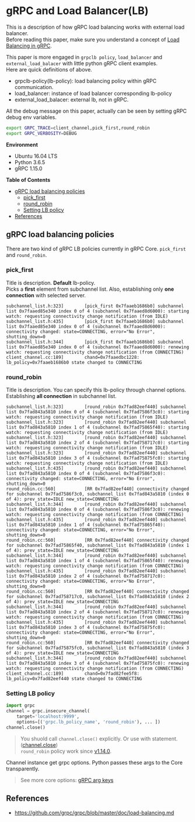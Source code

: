 # gRPC and Load Balancer(LB)

This is a description of how gRPC load balancing works with external load balancer.<br>
Before reading this paper, make sure you understand a concept of [Load Balancing in gRPC](https://github.com/grpc/grpc/blob/master/doc/load-balancing.md). <br>

This paper is more engaged in `grpclb policy`, `load_balancer` and `external_load_balacer` with little python gRPC client examples. <br>
Here are quick definitions of above.
- grpclb-policy(lb-policy): load balancing policy within gRPC communication.
- load_balancer: instance of load balancer corresponding lb-policy
- external_load_balacer: external lb, not in gRPC.

All the debug message on this paper, actually can be seen by setting gRPC debug env variables.  
```bash
export GRPC_TRACE=client_channel,pick_first,round_robin
export GRPC_VERBOSITY=DEBUG
```

**Environment**
- Ubuntu 16.04 LTS
- Python 3.6.5
- gRPC 1.15.0


**Table of Contents**
- [gRPC load balancing policies](#grpc-load-balancing-policies)
  - [pick_first](#pick_first)
  - [round_robin](#round_robin)
  - [Setting LB policy](#setting-lb-policy)
- [References](#references)

## gRPC load balancing policies
There are two kind of gRPC LB policies currently in gRPC Core. `pick_first` and `round_robin`.

### pick_first
Title is description. **Default** lb-policy.<br>
Picks a **first** element from subchannel list. Also, establishing only **one connection** with selected server.
```
subchannel_list.h:323]        [pick_first 0x7faaeb1686b0] subchannel list 0x7faaed85e340 index 0 of 4 (subchannel 0x7faaed8d6000): starting watch: requesting connectivity change notification (from IDLE)
subchannel_list.h:435]        [pick_first 0x7faaeb1686b0] subchannel list 0x7faaed85e340 index 0 of 4 (subchannel 0x7faaed8d6000): connectivity changed: state=CONNECTING, error="No Error", shutting_down=0
subchannel_list.h:344]        [pick_first 0x7faaeb1686b0] subchannel list 0x7faaed85e340 index 0 of 4 (subchannel 0x7faaed8d6000): renewing watch: requesting connectivity change notification (from CONNECTING)
client_channel.cc:189]        chand=0x7faaedbc1228: lb_policy=0x7faaeb1686b0 state changed to CONNECTING
```
### round_robin
Title is description. You can specify this lb-policy through channel options.<br>
Establishing **all connection** in subchannel list.
```
subchannel_list.h:323]        [round_robin 0x7fad82eef440] subchannel list 0x7fad843a5810 index 0 of 4 (subchannel 0x7fad7586f3c0): starting watch: requesting connectivity change notification (from IDLE)
subchannel_list.h:323]        [round_robin 0x7fad82eef440] subchannel list 0x7fad843a5810 index 1 of 4 (subchannel 0x7fad75865f40): starting watch: requesting connectivity change notification (from IDLE)
subchannel_list.h:323]        [round_robin 0x7fad82eef440] subchannel list 0x7fad843a5810 index 2 of 4 (subchannel 0x7fad758717c0): starting watch: requesting connectivity change notification (from IDLE)
subchannel_list.h:323]        [round_robin 0x7fad82eef440] subchannel list 0x7fad843a5810 index 3 of 4 (subchannel 0x7fad75875fc0): starting watch: requesting connectivity change notification (from IDLE)
subchannel_list.h:435]        [round_robin 0x7fad82eef440] subchannel list 0x7fad843a5810 index 0 of 4 (subchannel 0x7fad7586f3c0): connectivity changed: state=CONNECTING, error="No Error", shutting_down=0
round_robin.cc:560]           [RR 0x7fad82eef440] connectivity changed for subchannel 0x7fad7586f3c0, subchannel_list 0x7fad843a5810 (index 0 of 4): prev_state=IDLE new_state=CONNECTING
subchannel_list.h:344]        [round_robin 0x7fad82eef440] subchannel list 0x7fad843a5810 index 0 of 4 (subchannel 0x7fad7586f3c0): renewing watch: requesting connectivity change notification (from CONNECTING)
subchannel_list.h:435]        [round_robin 0x7fad82eef440] subchannel list 0x7fad843a5810 index 1 of 4 (subchannel 0x7fad75865f40): connectivity changed: state=CONNECTING, error="No Error", shutting_down=0
round_robin.cc:560]           [RR 0x7fad82eef440] connectivity changed for subchannel 0x7fad75865f40, subchannel_list 0x7fad843a5810 (index 1 of 4): prev_state=IDLE new_state=CONNECTING
subchannel_list.h:344]        [round_robin 0x7fad82eef440] subchannel list 0x7fad843a5810 index 1 of 4 (subchannel 0x7fad75865f40): renewing watch: requesting connectivity change notification (from CONNECTING)
subchannel_list.h:435]        [round_robin 0x7fad82eef440] subchannel list 0x7fad843a5810 index 2 of 4 (subchannel 0x7fad758717c0): connectivity changed: state=CONNECTING, error="No Error", shutting_down=0
round_robin.cc:560]           [RR 0x7fad82eef440] connectivity changed for subchannel 0x7fad758717c0, subchannel_list 0x7fad843a5810 (index 2 of 4): prev_state=IDLE new_state=CONNECTING
subchannel_list.h:344]        [round_robin 0x7fad82eef440] subchannel list 0x7fad843a5810 index 2 of 4 (subchannel 0x7fad758717c0): renewing watch: requesting connectivity change notification (from CONNECTING)
subchannel_list.h:435]        [round_robin 0x7fad82eef440] subchannel list 0x7fad843a5810 index 3 of 4 (subchannel 0x7fad75875fc0): connectivity changed: state=CONNECTING, error="No Error", shutting_down=0
round_robin.cc:560]           [RR 0x7fad82eef440] connectivity changed for subchannel 0x7fad75875fc0, subchannel_list 0x7fad843a5810 (index 3 of 4): prev_state=IDLE new_state=CONNECTING
subchannel_list.h:344]        [round_robin 0x7fad82eef440] subchannel list 0x7fad843a5810 index 3 of 4 (subchannel 0x7fad75875fc0): renewing watch: requesting connectivity change notification (from CONNECTING)
client_channel.cc:189]        chand=0x7fad82fee5f8: lb_policy=0x7fad82eef440 state changed to CONNECTING
```

### Setting LB policy 
```python
import grpc
channel = grpc.insecure_channel(
    target='localhost:9999', 
    options=[('grpc.lb_policy_name', 'round_robin'), ... ])
channel.close()
```
> You shuold call `channel.close()` explicitly. Or use with statement. ([channel.close](https://github.com/grpc/grpc/pull/15725))<br>
> `round_robin` policy work since [v1.14.0](https://github.com/grpc/grpc/releases/tag/v1.14.0).

Channel instance get grpc options. Python passes these args to the Core transparently.<br>
> See more core options: [gRPC arg keys](https://grpc.io/grpc/core/group__grpc__arg__keys.html)





## References
- https://github.com/grpc/grpc/blob/master/doc/load-balancing.md




